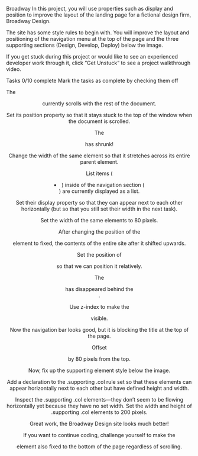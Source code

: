 Broadway
In this project, you will use properties such as display and position to improve the layout of the landing page for a fictional design firm, Broadway Design.

The site has some style rules to begin with. You will improve the layout and positioning of the navigation menu at the top of the page and the three supporting sections (Design, Develop, Deploy) below the image.

If you get stuck during this project or would like to see an experienced developer work through it, click “Get Unstuck“ to see a project walkthrough video.

Tasks
0/10 complete
Mark the tasks as complete by checking them off

The <header> currently scrolls with the rest of the document.

Set its position property so that it stays stuck to the top of the window when the document is scrolled.


The <header> has shrunk!

Change the width of the same element so that it stretches across its entire parent element.


List items (<li>) inside of the navigation section (<nav>) are currently displayed as a list.

Set their display property so that they can appear next to each other horizontally (but so that you still set their width in the next task).


Set the width of the same elements to 80 pixels.


After changing the position of the <header> element to fixed, the contents of the entire site after it shifted upwards.

Set the position of <main> so that we can position it relatively.


The <header> has disappeared behind the <main>.

Use z-index to make the <header> visible.


Now the navigation bar looks good, but it is blocking the title at the top of the page.

Offset <main> by 80 pixels from the top.


Now, fix up the supporting element style below the image.

Add a declaration to the .supporting .col rule set so that these elements can appear horizontally next to each other but have defined height and width.


Inspect the .supporting .col elements—they don’t seem to be flowing horizontally yet because they have no set width. Set the width and height of .supporting .col elements to 200 pixels.


Great work, the Broadway Design site looks much better!

If you want to continue coding, challenge yourself to make the <footer> element also fixed to the bottom of the page regardless of scrolling.